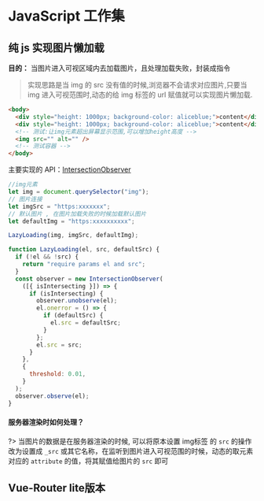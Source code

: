 # JavaScript 工作集

## 纯 js 实现图片懒加载

**目的：** 当图片进入可视区域内去加载图片，且处理加载失败，封装成指令

> 实现思路是当 img 的 src 没有值的时候,浏览器不会请求对应图片,只要当 img 进入可视范围时,动态的给 img 标签的 url 赋值就可以实现图片懒加载.

```html
<body>
  <div style="height: 1000px; background-color: aliceblue;">content</div>
  <div style="height: 1000px; background-color: aliceblue;">content</div>
  <!-- 测试:让img元素超出屏幕显示范围,可以增加height高度 -->
  <img src="" alt="" />
  <!-- 测试容器 -->
</body>
```

主要实现的 API：[IntersectionObserver](https://developer.mozilla.org/en-US/docs/Web/API/IntersectionObserver/IntersectionObserver)

```js
//img元素
let img = document.querySelector("img");
// 图片连接
let imgSrc = "https:xxxxxxx";
// 默认图片 , 在图片加载失败的时候加载默认图片
let defaultImg = "https:xxxxxxxxxx";

LazyLoading(img, imgSrc, defaultImg);

function LazyLoading(el, src, defaultSrc) {
  if (!el && !src) {
    return "require params el and src";
  }
  const observer = new IntersectionObserver(
    ([{ isIntersecting }]) => {
      if (isIntersecting) {
        observer.unobserve(el);
        el.onerror = () => {
          if (defaultSrc) {
            el.src = defaultSrc;
          }
        };
        el.src = src;
      }
    },
    {
      threshold: 0.01,
    }
  );
  observer.observe(el);
}
```

#### 服务器渲染时如何处理？

?> 当图片的数据是在服务器渲染的时候, 可以将原本设置 img标签 的 `src` 的操作改为设置成 `_src` 或其它名称，在监听到图片进入可视范围的时候，动态的取元素对应的 `attribute` 的值，将其赋值给图片的 `src` 即可



## Vue-Router lite版本